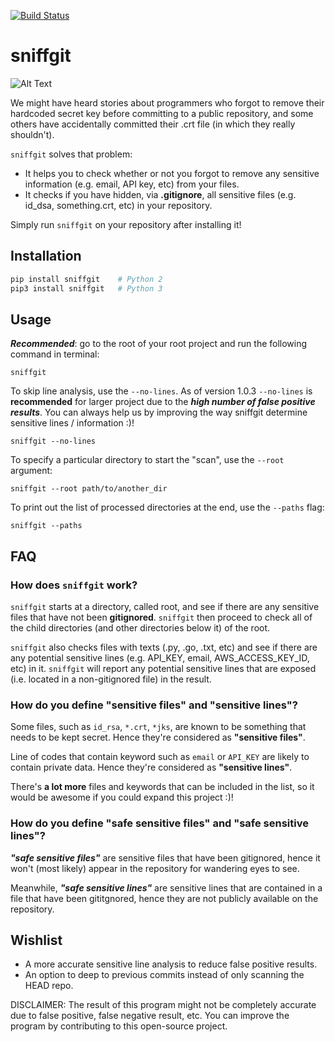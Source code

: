 [![Build Status](https://travis-ci.org/Liandy213/sniffgit.svg?branch=master)](https://travis-ci.org/Liandy213/sniffgit)
# sniffgit
![Alt Text](http://g.recordit.co/Z11yk3wzr9.gif)


We might have heard stories about programmers who forgot to remove their hardcoded
secret key before committing to a public repository, and some others have accidentally
committed their .crt file (in which they really shouldn't).

`sniffgit` solves that problem:
- It helps you to check whether or not you forgot to remove any sensitive
  information (e.g. email, API key, etc) from your files.
- It checks if you have hidden, via **.gitignore**, all sensitive files (e.g.
  id_dsa, something.crt, etc) in your repository.

Simply run `sniffgit` on your repository after installing it!

## Installation
```python
pip install sniffgit    # Python 2
pip3 install sniffgit   # Python 3
```

## Usage
***Recommended***: go to the root of your root project and run the following command in terminal:
```
sniffgit
```

To skip line analysis, use the `--no-lines`. As of version 1.0.3 `--no-lines` is **recommended** for larger project due to the ***high number of false positive results***. You can always help us by improving the way
sniffgit determine sensitive lines / information :)!
```
sniffgit --no-lines
```

To specify a particular directory to start the "scan", use the `--root` argument:
```
sniffgit --root path/to/another_dir
```

To print out the list of processed directories at the end, use the `--paths` flag:
```
sniffgit --paths
```

## FAQ
### How does `sniffgit` work?
`sniffgit` starts at a directory, called root, and see if there are any sensitive
files that have not been **gitignored**. `sniffgit` then proceed to check all of the
child directories (and other directories below it) of the root.

`sniffgit` also checks files with texts (.py, .go, .txt, etc) and see if there are
any potential sensitive lines (e.g. API_KEY, email, AWS_ACCESS_KEY_ID, etc) in it.
`sniffgit` will report any potential sensitive lines that are exposed (i.e. located
in a non-gitignored file) in the result.

### How do you define "sensitive files" and "sensitive lines"?
Some files, such as `id_rsa`, `*.crt`, `*jks`, are known to be something that
needs to be kept secret. Hence they're considered as **"sensitive files"**.

Line of codes that contain keyword such as `email` or `API_KEY` are likely to
contain private data. Hence they're considered as **"sensitive lines"**.

There's **a lot more** files and keywords that can be included in the list, so
it would be awesome if you could expand this project :)!

### How do you define "safe sensitive files" and "safe sensitive lines"?
***"safe sensitive files"*** are sensitive files that have been gitignored,
hence it won't (most likely) appear in the repository for wandering eyes to see.

Meanwhile, ***"safe sensitive lines"*** are sensitive lines that are contained
in a file that have been gititgnored, hence they are not publicly available on
the repository.

## Wishlist

- A more accurate sensitive line analysis to reduce false positive results.
- An option to deep to previous commits instead of only scanning the HEAD repo.

DISCLAIMER: The result of this program might not be completely accurate due to false positive, false negative result, etc. You can improve the program by contributing to this open-source project.
